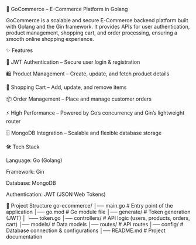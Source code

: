 🛒 GoCommerce – E-Commerce Platform in Golang

GoCommerce is a scalable and secure E-Commerce backend platform built with Golang and the Gin framework.
It provides APIs for user authentication, product management, shopping cart, and order processing, ensuring a smooth online shopping experience.

✨ Features

🔑 JWT Authentication – Secure user login & registration

🛍️ Product Management – Create, update, and fetch product details

🛒 Shopping Cart – Add, update, and remove items

📦 Order Management – Place and manage customer orders

⚡ High Performance – Powered by Go’s concurrency and Gin’s lightweight router

🗄️ MongoDB Integration – Scalable and flexible database storage

🛠️ Tech Stack

Language: Go (Golang)

Framework: Gin

Database: MongoDB

Authentication: JWT (JSON Web Tokens)

📂 Project Structure
go-ecommerce/
│── main.go               # Entry point of the application
│── go.mod                # Go module file
│── generate/             # Token generation (JWT)
│   └── token.go
│── controllers/          # API logic (users, products, orders, cart)
│── models/               # Data models
│── routes/               # API routes
│── config/               # Database connection & configurations
│── README.md             # Project documentation



